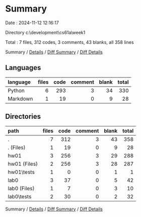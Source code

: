 # Summary

Date : 2024-11-12 12:16:17

Directory c:\\development\\cs61a\\week1

Total : 7 files,  312 codes, 3 comments, 43 blanks, all 358 lines

Summary / [Details](details.md) / [Diff Summary](diff.md) / [Diff Details](diff-details.md)

## Languages
| language | files | code | comment | blank | total |
| :--- | ---: | ---: | ---: | ---: | ---: |
| Python | 6 | 293 | 3 | 34 | 330 |
| Markdown | 1 | 19 | 0 | 9 | 28 |

## Directories
| path | files | code | comment | blank | total |
| :--- | ---: | ---: | ---: | ---: | ---: |
| . | 7 | 312 | 3 | 43 | 358 |
| . (Files) | 1 | 19 | 0 | 9 | 28 |
| hw01 | 3 | 256 | 3 | 29 | 288 |
| hw01 (Files) | 2 | 256 | 3 | 28 | 287 |
| hw01\\tests | 1 | 0 | 0 | 1 | 1 |
| lab0 | 3 | 37 | 0 | 5 | 42 |
| lab0 (Files) | 1 | 7 | 0 | 3 | 10 |
| lab0\\tests | 2 | 30 | 0 | 2 | 32 |

Summary / [Details](details.md) / [Diff Summary](diff.md) / [Diff Details](diff-details.md)